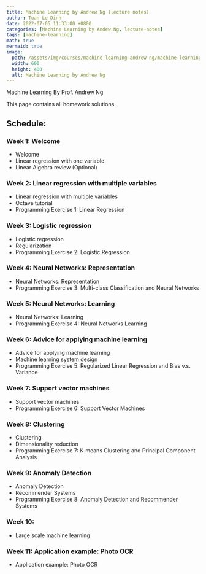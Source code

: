 ```yaml
---
title: Machine Learning by Andrew Ng (lecture notes)
author: Tuan Le Dinh
date: 2022-07-05 11:33:00 +0800
categories: [Machine Learning by Andew Ng, lecture-notes]
tags: [machine-learning]
math: true
mermaid: true
image:
  path: /assets/img/courses/machine-learning-andrew-ng/machine-learning-andrew-ng.png
  width: 600
  height: 400
  alt: Machine Learning by Andrew Ng 
---
```


 Machine Learning By Prof. Andrew Ng

This page contains all homework solutions

## Schedule:

### Week 1: Welcome
- Welcome
- Linear regression with one variable
- Linear Algebra review (Optional)

### Week 2: Linear regression with multiple variables
- Linear regression with multiple variables
- Octave tutorial
- Programming Exercise 1: Linear Regression 

### Week 3: Logistic regression 
- Logistic regression 
- Regularization 
- Programming Exercise 2: Logistic Regression 

### Week 4: Neural Networks: Representation
- Neural Networks: Representation 
- Programming Exercise 3: Multi-class Classification and Neural Networks

### Week 5: Neural Networks: Learning
- Neural Networks: Learning 
- Programming Exercise 4: Neural Networks Learning

### Week 6: Advice for applying machine learning
- Advice for applying machine learning
- Machine learning system design
- Programming Exercise 5: Regularized Linear Regression and Bias v.s. Variance

### Week 7: Support vector machines
- Support vector machines 
- Programming Exercise 6: Support Vector Machines

### Week 8: Clustering 
- Clustering 
- Dimensionality reduction 
- Programming Exercise 7: K-means Clustering and Principal Component Analysis

### Week 9: Anomaly Detection
- Anomaly Detection 
- Recommender Systems  
- Programming Exercise 8: Anomaly Detection and Recommender Systems

### Week 10:
- Large scale machine learning 

### Week 11: Application example: Photo OCR
- Application example: Photo OCR
